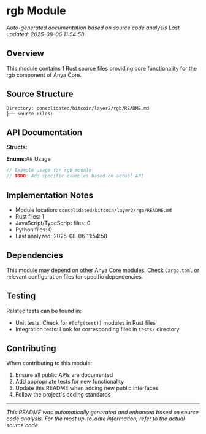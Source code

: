 # rgb Module

*Auto-generated documentation based on source code analysis*
*Last updated: 2025-08-06 11:54:58*

## Overview

This module contains 1 Rust source files providing core functionality for the rgb component of Anya Core.

## Source Structure

```
Directory: consolidated/bitcoin/layer2/rgb/README.md
├── Source Files:
```

## API Documentation

**Structs:**

**Enums:**## Usage

```rust
// Example usage for rgb module
// TODO: Add specific examples based on actual API
```

## Implementation Notes

- Module location: `consolidated/bitcoin/layer2/rgb/README.md`
- Rust files: 1
- JavaScript/TypeScript files: 0
- Python files: 0
- Last analyzed: 2025-08-06 11:54:58

## Dependencies

This module may depend on other Anya Core modules. Check `Cargo.toml` or relevant configuration files for specific dependencies.

## Testing

Related tests can be found in:
- Unit tests: Check for `#[cfg(test)]` modules in Rust files
- Integration tests: Look for corresponding files in `tests/` directory

## Contributing

When contributing to this module:
1. Ensure all public APIs are documented
2. Add appropriate tests for new functionality
3. Update this README when adding new public interfaces
4. Follow the project's coding standards

---
*This README was automatically generated and enhanced based on source code analysis.*
*For the most up-to-date information, refer to the actual source code.*

